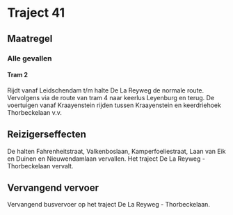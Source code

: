 # Traject 41
## Maatregel
### Alle gevallen

#### Tram 2
Rijdt vanaf Leidschendam t/m halte De La Reyweg de normale route. Vervolgens via de route van tram 4 naar keerlus Leyenburg en terug.
De voertuigen vanaf Kraayenstein rijden tussen Kraayenstein en keerdriehoek Thorbeckelaan v.v.

## Reizigerseffecten
De halten Fahrenheitstraat, Valkenboslaan, Kamperfoeliestraat, Laan van Eik en Duinen en Nieuwendamlaan vervallen.
Het traject De La Reyweg - Thorbeckelaan vervalt.

## Vervangend vervoer
Vervangend busvervoer op het traject De La Reyweg - Thorbeckelaan.

